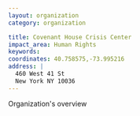 ```yaml
---
layout: organization
category: organization

title: Covenant House Crisis Center
impact_area: Human Rights
keywords: 
coordinates: 40.758575,-73.995216
address: |
  460 West 41 St
  New York NY 10036
---
```

Organization's overview
